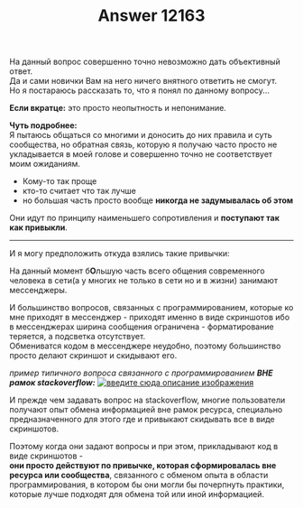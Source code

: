 ﻿---
title: "Answer 12163"
se.owner.user_id: 189027
se.owner.display_name: "Михаил Ребров"
se.owner.link: "https://ru.meta.stackoverflow.com/users/189027/%d0%9c%d0%b8%d1%85%d0%b0%d0%b8%d0%bb-%d0%a0%d0%b5%d0%b1%d1%80%d0%be%d0%b2"
se.answer_id: 12163
se.question_id: 12162
se.post_type: answer
se.is_accepted: False
---
<p>На данный вопрос совершенно точно невозможно дать объективный ответ.<br/>
Да и сами новички Вам на него ничего внятного ответить не смогут.<br/>
Но я постараюсь рассказать то, что я понял по данному вопросу...</p>
<p><strong>Если вкратце:</strong> это просто неопытность и непонимание.</p>
<p><strong>Чуть подробнее:</strong><br/>
Я пытаюсь общаться со многими и доносить до них правила и суть сообщества, но обратная связь, которую я получаю часто просто не укладывается в моей голове и совершенно точно не соответствует моим ожиданиям.</p>
<ul>
<li>Кому-то так проще</li>
<li>кто-то считает что так лучше</li>
<li>но большая часть просто вообще <strong>никогда не задумывалась об этом</strong></li>
</ul>
<p>Они идут по принципу наименьшего сопротивления и <strong>поступают так как привыкли</strong>.<br/></p>
<hr />
<p>И я могу предположить откуда взялись такие привычки:<br/></p>
<p>На данный момент б<strong>О</strong>льшую часть всего общения современного человека в сети(а у многих не только в сети но и в жизни) занимают мессенджеры.</p>
<p>И большинство вопросов, связанных с программированием, которые ко мне приходят в мессенджер - приходят именно в виде скриншотов ибо в мессенджерах ширина сообщения ограничена - форматирование теряется, а подсветка отсутствует.<br/>
Обмениватся кодом в мессенджере неудобно, поэтому большинство просто делают скриншот и скидывают его.</p>
<p><em>пример типичного вопроса связанного с программированием <strong>ВНЕ рамок stackoverflow:</strong></em>
<a href="https://i.stack.imgur.com/vuat4.png" rel="nofollow noreferrer"><img src="https://i.stack.imgur.com/vuat4.png" alt="введите сюда описание изображения" /></a></p>
<p>И прежде чем задавать вопрос на stackoverflow, многие пользователи получают опыт обмена информацией вне рамок ресурса, специально предназначенного для этого где и привыкают скидывать все в виде скриншотов.<br/></p>
<p>Поэтому когда они задают вопросы и при этом, прикладывают код в виде скриншотов -<br/><strong>они просто действуют по привычке, которая сформировалась вне ресурса или сообщества</strong>, связанного с обменом опыта в области программирования, в котором бы они могли бы почерпнуть практики, которые лучше подходят для обмена той или иной информацией.</p>
